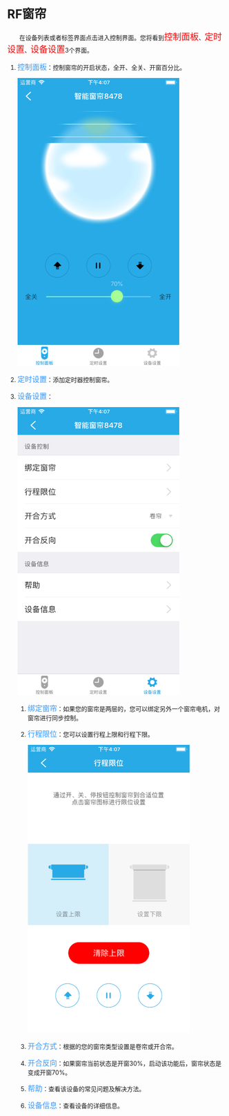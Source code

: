 # RF窗帘

&emsp;&emsp;在设备列表或者标签界面点击进入控制界面。您将看到<font style='color:#ff0000;font-size:20px'>控制面板</font>、<font style='color:#ff0000;font-size:20px'>定时设置</font>、<font style='color:#ff0000;font-size:20px'>设备设置</font>3个界面。

1. <font style='color:#3699ff;font-size:17px'>控制面板</font>：控制窗帘的开启状态，全开、全关、开窗百分比。

	<img src="../images/MacBee/窗帘/控制界面.png" width = "375" height = "667">
	
2. <font style='color:#3699ff;font-size:17px'>定时设置</font>：添加定时器控制窗帘。
3. <font style='color:#3699ff;font-size:17px'>设备设置</font>：

	<img src="../images/MacBee/窗帘/设备设置.png" width = "375" height = "667">
	
	1. <font style='color:#3699ff;font-size:17px'>绑定窗帘</font>：如果您的窗帘是两层的，您可以绑定另外一个窗帘电机，对窗帘进行同步控制。
	2. <font style='color:#3699ff;font-size:17px'>行程限位</font>：您可以设置行程上限和行程下限。
	
		<img src="../images/MacBee/窗帘/行程限位.png" width = "375" height = "667">
		
	3. <font style='color:#3699ff;font-size:17px'>开合方式</font>：根据的您的窗帘类型设置是卷帘或开合帘。
	4. <font style='color:#3699ff;font-size:17px'>开合反向</font>：如果窗帘当前状态是开窗30%，启动该功能后，窗帘状态是变成开窗70%。
	5. <font style='color:#3699ff;font-size:17px'>帮助</font>：查看该设备的常见问题及解决方法。
	6. <font style='color:#3699ff;font-size:17px'>设备信息</font>：查看设备的详细信息。
